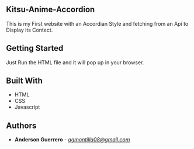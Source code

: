 ## Kitsu-Anime-Accordion

This is my First website with an Accordian Style and fetching from an Api to Display its Contect.

## Getting Started

Just Run the HTML file and it will pop up in your browser. 

## Built With

* HTML
* CSS
* Javascript

## Authors

* **Anderson Guerrero** - *agmontilla08@gmail.com* 


